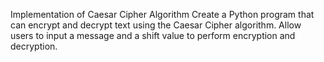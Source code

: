Implementation of Caesar Cipher Algorithm Create a Python program that can encrypt and decrypt text using the Caesar Cipher algorithm. Allow users to input a message and a shift value to perform encryption and decryption.

